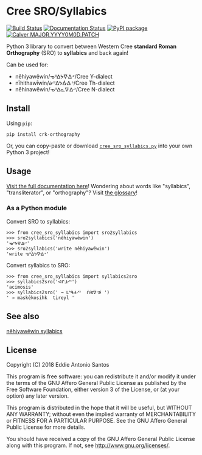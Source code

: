 Cree SRO/Syllabics
==================

[![Build Status](https://travis-ci.org/eddieantonio/crk_orthography.svg?branch=master)](https://travis-ci.org/eddieantonio/crk_orthography)
[![Documentation Status](https://readthedocs.org/projects/crk-orthography/badge/?version=stable)](https://crk-orthography.readthedocs.io/en/stable/?badge=stable)
[![PyPI package](https://img.shields.io/pypi/v/crk_orthography.svg)](https://pypi.org/project/crk_orthography/)
[![Calver MAJOR.YYYY0M0D.PATCH](https://img.shields.io/badge/calver-MAJOR.YYYY0M0D.PATCH-22bfda.svg)](http://calver.org/)

Python 3 library to convert between Western Cree **standard Roman
Orthography** (SRO) to **syllabics** and back again!

Can be used for:

 - nêhiyawêwin/ᓀᐦᐃᔭᐍᐏᐣ/Cree Y-dialect
 - nīhithawīwin/ᓃᐦᐃᖬᐑᐏᐣ/Cree Th-dialect
 - nēhinawēwin/ᓀᐦᐃᓇᐍᐏᐣ/Cree N-dialect

Install
-------

Using `pip`:

    pip install crk-orthography

Or, you can copy-paste or download [`cree_sro_syllabics.py`][download] into
your own Python 3 project!

[download]: https://github.com/eddieantonio/crk_orthography/raw/master/cree_sro_syllabics.py


Usage
-----

[Visit the full documentation here][documentation]! Wondering about
words like "syllabics", "transliterator", or "orthography"? Visit
[the glossary][glossary]!

[documentation]: https://crk-orthography.readthedocs.io/en/stable/
[glossary]: https://crk-orthography.readthedocs.io/en/stable/glossary.html


### As a Python module

Convert SRO to syllabics:

    >>> from cree_sro_syllabics import sro2syllabics
    >>> sro2syllabics('nêhiyawêwin')
    'ᓀᐦᔭᐍᐏᐣ'
    >>> sro2syllabics('write nêhiyawêwin')
    'write ᓀᐦᐃᔭᐍᐏᐣ'

Convert syllabics to SRO:

    >>> from cree_sro_syllabics import syllabics2sro
    >>> syllabics2sro('ᐊᒋᒧᓯᐢ')
    'acimosis'
    >>> syllabics2sro(' → ᒪᐢᑫᑯᓯᕽ  ᑎᕒᐁᕀᓬ ')
    ' → maskêkosihk  tireyl '


See also
--------

[nêhiyawêwin syllabics](https://github.com/UAlbertaALTLab/nehiyawewin-syllabics)


License
-------

Copyright (C) 2018 Eddie Antonio Santos

This program is free software: you can redistribute it and/or modify
it under the terms of the GNU Affero General Public License as
published by the Free Software Foundation, either version 3 of the
License, or (at your option) any later version.

This program is distributed in the hope that it will be useful,
but WITHOUT ANY WARRANTY; without even the implied warranty of
MERCHANTABILITY or FITNESS FOR A PARTICULAR PURPOSE.  See the
GNU Affero General Public License for more details.

You should have received a copy of the GNU Affero General Public License
along with this program.  If not, see <http://www.gnu.org/licenses/>.

